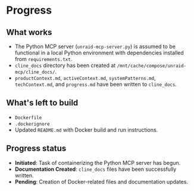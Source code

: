 # Progress

## What works

- The Python MCP server (`unraid-mcp-server.py`) is assumed to be functional in a local Python environment with dependencies installed from `requirements.txt`.
- `cline_docs` directory has been created at `/mnt/cache/compose/unraid-mcp/cline_docs/`.
- `productContext.md`, `activeContext.md`, `systemPatterns.md`, `techContext.md`, and `progress.md` have been written to `cline_docs`.

## What's left to build

- `Dockerfile`
- `.dockerignore`
- Updated `README.md` with Docker build and run instructions.

## Progress status

- **Initiated**: Task of containerizing the Python MCP server has begun.
- **Documentation Created**: `cline_docs` files have been successfully written.
- **Pending**: Creation of Docker-related files and documentation updates.
